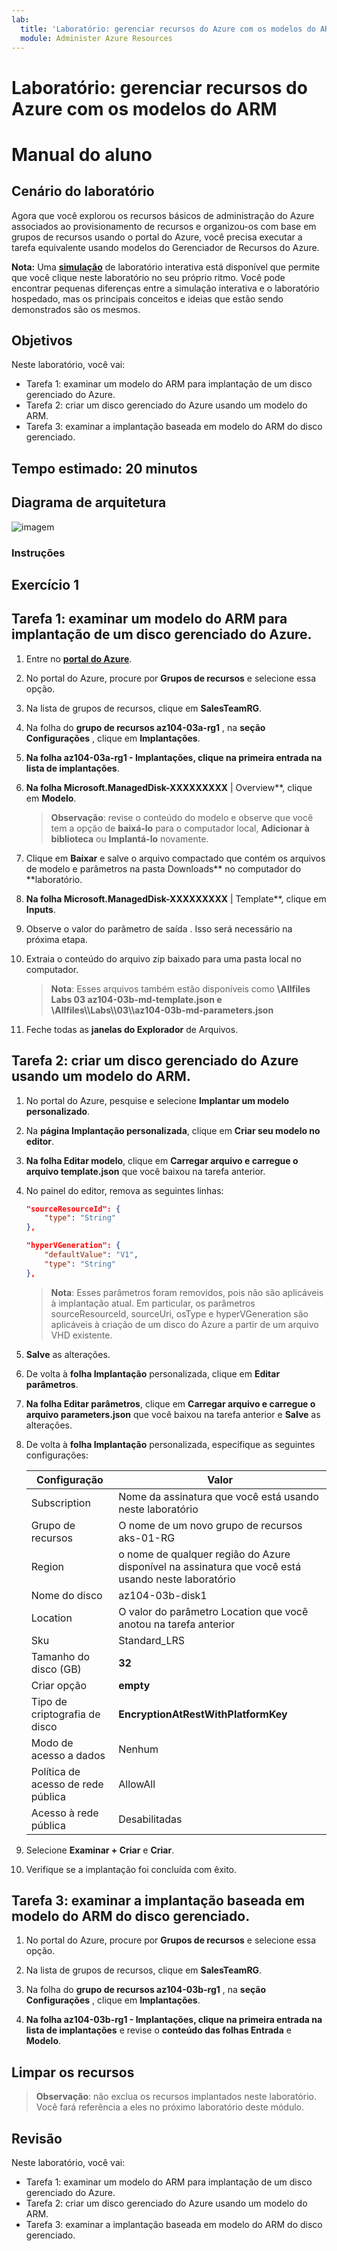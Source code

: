 ```yaml
---
lab:
  title: 'Laboratório: gerenciar recursos do Azure com os modelos do ARM'
  module: Administer Azure Resources
---
```


# Laboratório: gerenciar recursos do Azure com os modelos do ARM
# Manual do aluno

## Cenário do laboratório
Agora que você explorou os recursos básicos de administração do Azure associados ao provisionamento de recursos e organizou-os com base em grupos de recursos usando o portal do Azure, você precisa executar a tarefa equivalente usando modelos do Gerenciador de Recursos do Azure.

**Nota:** Uma **[simulação](https://mslabs.cloudguides.com/guides/AZ-104%20Exam%20Guide%20-%20Microsoft%20Azure%20Administrator%20Exercise%205)** de laboratório interativa está disponível que permite que você clique neste laboratório no seu próprio ritmo. Você pode encontrar pequenas diferenças entre a simulação interativa e o laboratório hospedado, mas os principais conceitos e ideias que estão sendo demonstrados são os mesmos. 

## Objetivos

Neste laboratório, você vai:

+ Tarefa 1: examinar um modelo do ARM para implantação de um disco gerenciado do Azure.
+ Tarefa 2: criar um disco gerenciado do Azure usando um modelo do ARM.
+ Tarefa 3: examinar a implantação baseada em modelo do ARM do disco gerenciado.

## Tempo estimado: 20 minutos

## Diagrama de arquitetura

![imagem](../media/lab03b.png)

### Instruções

## Exercício 1

## Tarefa 1: examinar um modelo do ARM para implantação de um disco gerenciado do Azure.

1. Entre no [**portal do Azure**](http://portal.azure.com).

1. No portal do Azure, procure por **Grupos de recursos** e selecione essa opção. 

1. Na lista de grupos de recursos, clique em **SalesTeamRG**.

1. Na folha do **grupo de recursos az104-03a-rg1** , na **seção Configurações** , clique em **Implantações**.

1. **Na folha az104-03a-rg1 - Implantações, clique na primeira entrada na lista de implantações**.

1. **Na folha Microsoft.ManagedDisk-XXXXXXXXX** \| Overview**, clique em **Modelo**.

    >**Observação**: revise o conteúdo do modelo e observe que você tem a opção de **baixá-lo** para o computador local, **Adicionar à biblioteca** ou **Implantá-lo** novamente.

1. Clique em **Baixar** e salve o arquivo compactado que contém os arquivos de modelo e parâmetros na pasta Downloads** no computador do **laboratório.

1. **Na folha Microsoft.ManagedDisk-XXXXXXXXX** \| Template**, clique em **Inputs**.

1. Observe o valor do parâmetro de saída  . Isso será necessário na próxima etapa.

1. Extraia o conteúdo do arquivo zip baixado para uma pasta local no computador.

    >**Nota**: Esses arquivos também estão disponíveis como **\\Allfiles Labs 03 az104-03b-md-template.json e **\\Allfiles\\\\Labs\\\\03\\\\az104-03b-md-parameters.json****
    
1. Feche todas as **janelas do Explorador** de Arquivos.

## Tarefa 2: criar um disco gerenciado do Azure usando um modelo do ARM.

1. No portal do Azure, pesquise e selecione **Implantar um modelo personalizado**.

1. Na **página Implantação personalizada**, clique em **Criar seu modelo no editor**.

1. **Na folha Editar modelo**, clique em **Carregar arquivo e carregue o **arquivo** template.json** que você baixou na tarefa anterior.

1. No painel do editor, remova as seguintes linhas:

   ```json
   "sourceResourceId": {
       "type": "String"
   },
   ```

   ```json
   "hyperVGeneration": {
       "defaultValue": "V1",
       "type": "String"
   },      
   ```

    >**Nota**: Esses parâmetros foram removidos, pois não são aplicáveis à implantação atual. Em particular, os parâmetros sourceResourceId, sourceUri, osType e hyperVGeneration são aplicáveis à criação de um disco do Azure a partir de um arquivo VHD existente.

1. **Salve** as alterações.

1. De volta à **folha Implantação** personalizada, clique em **Editar parâmetros**. 

1. **Na folha Editar parâmetros**, clique em **Carregar arquivo e carregue o **arquivo** parameters.json** que você baixou na tarefa anterior e **Salve** as alterações.

1. De volta à **folha Implantação** personalizada, especifique as seguintes configurações:

    | Configuração | Valor |
    | --- |--- |
    | Subscription | Nome da assinatura que você está usando neste laboratório |
    | Grupo de recursos | O nome de um novo grupo de recursos aks-01-RG |
    | Region | o nome de qualquer região do Azure disponível na assinatura que você está usando neste laboratório |
    | Nome do disco | az104-03b-disk1 |
    | Location | O valor do parâmetro Location que você anotou na tarefa anterior |
    | Sku | Standard_LRS |
    | Tamanho do disco (GB) | **32** |
    | Criar opção | **empty** |
    | Tipo de criptografia de disco | **EncryptionAtRestWithPlatformKey** |
    | Modo de acesso a dados | Nenhum |
    | Política de acesso de rede pública | AllowAll |
    | Acesso à rede pública | Desabilitadas |

1. Selecione **Examinar + Criar** e **Criar**.

1. Verifique se a implantação foi concluída com êxito.

## Tarefa 3: examinar a implantação baseada em modelo do ARM do disco gerenciado.

1. No portal do Azure, procure por **Grupos de recursos** e selecione essa opção. 

1. Na lista de grupos de recursos, clique em **SalesTeamRG**.

1. Na folha do **grupo de recursos az104-03b-rg1** , na **seção Configurações** , clique em **Implantações**.

1. **Na folha az104-03b-rg1 - Implantações, clique na primeira entrada na lista de implantações** e revise o **conteúdo das folhas Entrada** e **Modelo**.

## Limpar os recursos

   >**Observação**: não exclua os recursos implantados neste laboratório. Você fará referência a eles no próximo laboratório deste módulo.

## Revisão

Neste laboratório, você vai:

- Tarefa 1: examinar um modelo do ARM para implantação de um disco gerenciado do Azure.
- Tarefa 2: criar um disco gerenciado do Azure usando um modelo do ARM.
- Tarefa 3: examinar a implantação baseada em modelo do ARM do disco gerenciado.
